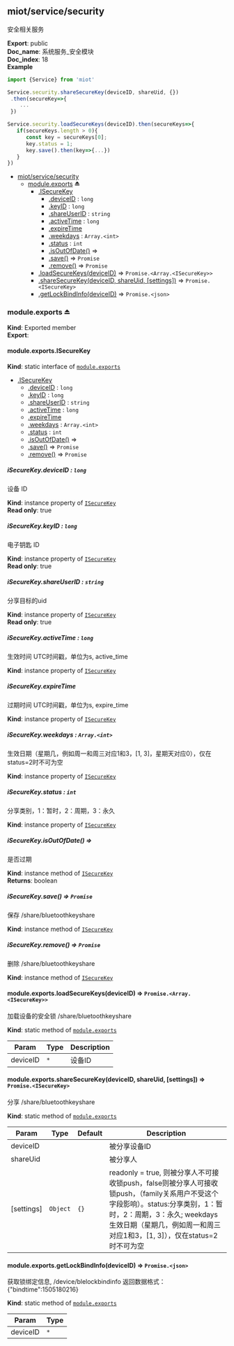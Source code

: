 <a name="module_miot/service/security"></a>

## miot/service/security
安全相关服务

**Export**: public  
**Doc_name**: 系统服务_安全模块  
**Doc_index**: 18  
**Example**  
```js
import {Service} from 'miot'

Service.security.shareSecureKey(deviceID, shareUid, {})
 .then(secureKey=>{
    ...
 })

Service.security.loadSecureKeys(deviceID).then(secureKeys=>{
   if(secureKeys.length > 0){
      const key = secureKeys[0];
      key.status = 1;
      key.save().then(key=>{...})
   }
})
```

* [miot/service/security](#module_miot/service/security)
    * [module.exports](#exp_module_miot/service/security--module.exports) ⏏
        * [.ISecureKey](#module_miot/service/security--module.exports.ISecureKey)
            * [.deviceID](#module_miot/service/security--module.exports.ISecureKey+deviceID) : <code>long</code>
            * [.keyID](#module_miot/service/security--module.exports.ISecureKey+keyID) : <code>long</code>
            * [.shareUserID](#module_miot/service/security--module.exports.ISecureKey+shareUserID) : <code>string</code>
            * [.activeTime](#module_miot/service/security--module.exports.ISecureKey+activeTime) : <code>long</code>
            * [.expireTime](#module_miot/service/security--module.exports.ISecureKey+expireTime)
            * [.weekdays](#module_miot/service/security--module.exports.ISecureKey+weekdays) : <code>Array.&lt;int&gt;</code>
            * [.status](#module_miot/service/security--module.exports.ISecureKey+status) : <code>int</code>
            * [.isOutOfDate()](#module_miot/service/security--module.exports.ISecureKey+isOutOfDate) ⇒
            * [.save()](#module_miot/service/security--module.exports.ISecureKey+save) ⇒ <code>Promise</code>
            * [.remove()](#module_miot/service/security--module.exports.ISecureKey+remove) ⇒ <code>Promise</code>
        * [.loadSecureKeys(deviceID)](#module_miot/service/security--module.exports.loadSecureKeys) ⇒ <code>Promise.&lt;Array.&lt;ISecureKey&gt;&gt;</code>
        * [.shareSecureKey(deviceID, shareUid, [settings])](#module_miot/service/security--module.exports.shareSecureKey) ⇒ <code>Promise.&lt;ISecureKey&gt;</code>
        * [.getLockBindInfo(deviceID)](#module_miot/service/security--module.exports.getLockBindInfo) ⇒ <code>Promise.&lt;json&gt;</code>

<a name="exp_module_miot/service/security--module.exports"></a>

### module.exports ⏏
**Kind**: Exported member  
**Export**:   
<a name="module_miot/service/security--module.exports.ISecureKey"></a>

#### module.exports.ISecureKey
**Kind**: static interface of [<code>module.exports</code>](#exp_module_miot/service/security--module.exports)  

* [.ISecureKey](#module_miot/service/security--module.exports.ISecureKey)
    * [.deviceID](#module_miot/service/security--module.exports.ISecureKey+deviceID) : <code>long</code>
    * [.keyID](#module_miot/service/security--module.exports.ISecureKey+keyID) : <code>long</code>
    * [.shareUserID](#module_miot/service/security--module.exports.ISecureKey+shareUserID) : <code>string</code>
    * [.activeTime](#module_miot/service/security--module.exports.ISecureKey+activeTime) : <code>long</code>
    * [.expireTime](#module_miot/service/security--module.exports.ISecureKey+expireTime)
    * [.weekdays](#module_miot/service/security--module.exports.ISecureKey+weekdays) : <code>Array.&lt;int&gt;</code>
    * [.status](#module_miot/service/security--module.exports.ISecureKey+status) : <code>int</code>
    * [.isOutOfDate()](#module_miot/service/security--module.exports.ISecureKey+isOutOfDate) ⇒
    * [.save()](#module_miot/service/security--module.exports.ISecureKey+save) ⇒ <code>Promise</code>
    * [.remove()](#module_miot/service/security--module.exports.ISecureKey+remove) ⇒ <code>Promise</code>

<a name="module_miot/service/security--module.exports.ISecureKey+deviceID"></a>

##### iSecureKey.deviceID : <code>long</code>
设备 ID

**Kind**: instance property of [<code>ISecureKey</code>](#module_miot/service/security--module.exports.ISecureKey)  
**Read only**: true  
<a name="module_miot/service/security--module.exports.ISecureKey+keyID"></a>

##### iSecureKey.keyID : <code>long</code>
电子钥匙 ID

**Kind**: instance property of [<code>ISecureKey</code>](#module_miot/service/security--module.exports.ISecureKey)  
**Read only**: true  
<a name="module_miot/service/security--module.exports.ISecureKey+shareUserID"></a>

##### iSecureKey.shareUserID : <code>string</code>
分享目标的uid

**Kind**: instance property of [<code>ISecureKey</code>](#module_miot/service/security--module.exports.ISecureKey)  
**Read only**: true  
<a name="module_miot/service/security--module.exports.ISecureKey+activeTime"></a>

##### iSecureKey.activeTime : <code>long</code>
生效时间 UTC时间戳，单位为s, active_time

**Kind**: instance property of [<code>ISecureKey</code>](#module_miot/service/security--module.exports.ISecureKey)  
<a name="module_miot/service/security--module.exports.ISecureKey+expireTime"></a>

##### iSecureKey.expireTime
过期时间 UTC时间戳，单位为s, expire_time

**Kind**: instance property of [<code>ISecureKey</code>](#module_miot/service/security--module.exports.ISecureKey)  
<a name="module_miot/service/security--module.exports.ISecureKey+weekdays"></a>

##### iSecureKey.weekdays : <code>Array.&lt;int&gt;</code>
生效日期（星期几，例如周一和周三对应1和3，[1, 3]，星期天对应0），仅在status=2时不可为空

**Kind**: instance property of [<code>ISecureKey</code>](#module_miot/service/security--module.exports.ISecureKey)  
<a name="module_miot/service/security--module.exports.ISecureKey+status"></a>

##### iSecureKey.status : <code>int</code>
分享类别，1：暂时，2：周期，3：永久

**Kind**: instance property of [<code>ISecureKey</code>](#module_miot/service/security--module.exports.ISecureKey)  
<a name="module_miot/service/security--module.exports.ISecureKey+isOutOfDate"></a>

##### iSecureKey.isOutOfDate() ⇒
是否过期

**Kind**: instance method of [<code>ISecureKey</code>](#module_miot/service/security--module.exports.ISecureKey)  
**Returns**: boolean  
<a name="module_miot/service/security--module.exports.ISecureKey+save"></a>

##### iSecureKey.save() ⇒ <code>Promise</code>
保存 /share/bluetoothkeyshare

**Kind**: instance method of [<code>ISecureKey</code>](#module_miot/service/security--module.exports.ISecureKey)  
<a name="module_miot/service/security--module.exports.ISecureKey+remove"></a>

##### iSecureKey.remove() ⇒ <code>Promise</code>
删除 /share/bluetoothkeyshare

**Kind**: instance method of [<code>ISecureKey</code>](#module_miot/service/security--module.exports.ISecureKey)  
<a name="module_miot/service/security--module.exports.loadSecureKeys"></a>

#### module.exports.loadSecureKeys(deviceID) ⇒ <code>Promise.&lt;Array.&lt;ISecureKey&gt;&gt;</code>
加载设备的安全锁 /share/bluetoothkeyshare

**Kind**: static method of [<code>module.exports</code>](#exp_module_miot/service/security--module.exports)  

| Param | Type | Description |
| --- | --- | --- |
| deviceID | <code>\*</code> | 设备ID |

<a name="module_miot/service/security--module.exports.shareSecureKey"></a>

#### module.exports.shareSecureKey(deviceID, shareUid, [settings]) ⇒ <code>Promise.&lt;ISecureKey&gt;</code>
分享 /share/bluetoothkeyshare

**Kind**: static method of [<code>module.exports</code>](#exp_module_miot/service/security--module.exports)  

| Param | Type | Default | Description |
| --- | --- | --- | --- |
| deviceID |  |  | 被分享设备ID |
| shareUid |  |  | 被分享人 |
| [settings] | <code>Object</code> | <code>{}</code> | readonly = true, 则被分享人不可接收锁push，false则被分享人可接收锁push，（family关系用户不受这个字段影响）。status:分享类别，1：暂时，2：周期，3：永久; weekdays 生效日期（星期几，例如周一和周三对应1和3，[1, 3]），仅在status=2时不可为空 |

<a name="module_miot/service/security--module.exports.getLockBindInfo"></a>

#### module.exports.getLockBindInfo(deviceID) ⇒ <code>Promise.&lt;json&gt;</code>
获取锁绑定信息, /device/blelockbindinfo 返回数据格式：{"bindtime":1505180216}

**Kind**: static method of [<code>module.exports</code>](#exp_module_miot/service/security--module.exports)  

| Param | Type |
| --- | --- |
| deviceID | <code>\*</code> | 

